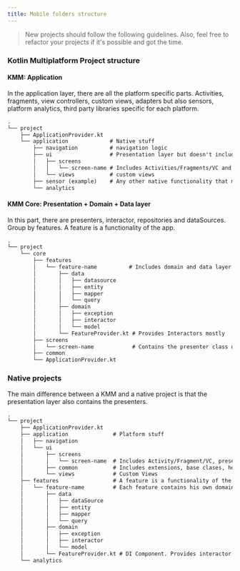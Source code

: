 ```yaml
---
title: Mobile folders structure
---
```


> New projects should follow the following guidelines. Also, feel free to refactor your projects if it's possible and got the time.

### Kotlin Multiplatform Project structure

#### KMM: Application

In the application layer, there are all the platform specific parts. Activities, fragments, view controllers, custom views, adapters but also sensors, platform analytics, third party libraries specific for each platform.

```txt
.
└── project
    ├── ApplicationProvider.kt
    └── application             # Native stuff
        ├── navigation          # navigation logic
        ├── ui                  # Presentation layer but doesn't include the presenters. They are in the KMM project.
        │   ├── screens         
        │   │   └── screen-name # Includes Activities/Fragments/VC and DI Provider if needed.
        │   └── views           # custom views
        ├── sensor (example)    # Any other native functionality that may be a dataSource (for example, a sensor) will be located inside the application package
        └── analytics
```

#### KMM Core: Presentation + Domain + Data layer

In this part, there are presenters, interactor, repositories and dataSources. Group by features. A feature is a functionality of the app.

```txt
.
└── project
    └── core
        ├── features
        │   └── feature-name          # Includes domain and data layer files
        │       ├── data
        │       │   ├── datasource
        │       │   ├── entity
        │       │   ├── mapper
        │       │   └── query
        │       ├── domain
        │       │   ├── exception
        │       │   ├── interactor
        │       │   └── model
        │       └── FeatureProvider.kt # Provides Interactors mostly
        ├── screens
        │   └── screen-name            # Contains the presenter class only
        ├── common                   
        └── ApplicationProvider.kt
```

### Native projects

The main difference between a KMM and a native project is that the presentation layer also contains the presenters.

```txt
.
└── project
    ├── ApplicationProvider.kt
    ├── application              # Platform stuff
    │   ├── navigation
    │   └── ui
    │       ├── screens
    │       │   └── screen-name  # Includes Activity/Fragment/VC, presenter and a DI Provider (This provider provides mostly presenters)
    │       ├── common           # Includes extensions, base clases, helpers
    │       └── views            # Custom Views
    ├── features                 # A feature is a functionality of the app. Contains Domain + Data layer.
    │   └── feature-name         # Each feature contains his own domain and data logic
    │       ├── data
    │       │   ├── dataSource
    │       │   ├── entity
    │       │   ├── mapper
    │       │   └── query
    │       ├── domain
    │       │   ├── exception
    │       │   ├── interactor
    │       │   └── model
    │       └── FeatureProvider.kt # DI Component. Provides interactor mostly
    └── analytics
```
